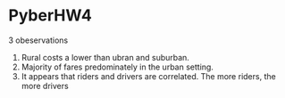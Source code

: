 # PyberHW4


3 obeservations 


1. Rural costs a lower than ubran and suburban. 
2. Majority of fares predominately in the urban setting. 
3. It appears that riders and drivers are correlated. The more riders, the more drivers 
